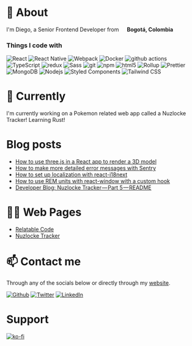 # 👀 About
I'm Diego, a Senior Frontend Developer from <img src="https://image.flaticon.com/icons/png/512/197/197575.png" width="13"/> <b>Bogotá, Colombia</b>
<h3>Things I code with</h3>
<p>
  <img alt="React" src="https://img.shields.io/badge/-React-45b8d8?style=flat-square&logo=react&logoColor=white" />
  <img alt="React Native" src="https://img.shields.io/badge/react_native-%2320232a.svg?style=flat-quare&logo=react&logoColor=%2361DAFB" />
  <img alt="Webpack" src="https://img.shields.io/badge/-Webpack-8DD6F9?style=flat-square&logo=webpack&logoColor=white" /> 
  <img alt="Docker" src="https://img.shields.io/badge/-Docker-46a2f1?style=flat-square&logo=docker&logoColor=white" />
  <img alt="github actions" src="https://img.shields.io/badge/-Github_Actions-2088FF?style=flat-square&logo=github-actions&logoColor=white" />
  <img alt="TypeScript" src="https://img.shields.io/badge/-TypeScript-007ACC?style=flat-square&logo=typescript&logoColor=white" />
  <img alt="redux" src="https://img.shields.io/badge/-Redux-764ABC?style=flat-square&logo=redux&logoColor=white" />
  <img alt="Sass" src="https://img.shields.io/badge/-Sass-CC6699?style=flat-square&logo=sass&logoColor=white" />
  <img alt="git" src="https://img.shields.io/badge/-Git-F05032?style=flat-square&logo=git&logoColor=white" />
  <img alt="npm" src="https://img.shields.io/badge/-NPM-CB3837?style=flat-square&logo=npm&logoColor=white" />
  <img alt="html5" src="https://img.shields.io/badge/-HTML5-E34F26?style=flat-square&logo=html5&logoColor=white" />
  <img alt="Rollup" src="https://img.shields.io/badge/-Rollup-EC4A3F?style=flat-square&logo=rollup.js&logoColor=white" />
  <img alt="Prettier" src="https://img.shields.io/badge/-Prettier-F7B93E?style=flat-square&logo=prettier&logoColor=white" />
  <img alt="MongoDB" src="https://img.shields.io/badge/-MongoDB-13aa52?style=flat-square&logo=mongodb&logoColor=white" />
  <img alt="Nodejs" src="https://img.shields.io/badge/-Nodejs-43853d?style=flat-square&logo=Node.js&logoColor=white" />
  <img alt="Styled Components" src="https://img.shields.io/badge/styled--components-DB7093?style=flat-square&logo=styled-components&logoColor=white" />
  <img alt="Tailwind CSS" src="https://img.shields.io/badge/tailwindcss-%2338B2AC.svg?style=flat-square&logo=tailwind-css&logoColor=white" />
</p>

# 🌱 Currently
I'm currently working on a Pokemon related web app called a Nuzlocke Tracker!
Learning Rust!

# Blog posts
<!-- BLOG-POST-LIST:START -->
- [How to use three.js in a React app to render a 3D model](https://medium.com/@diballesteros/how-to-use-three-js-in-a-react-app-to-render-a-3d-model-4a1d31ead00c?source=rss-d38c5015f77c------2)
- [How to make more detailed error messages with Sentry](https://medium.com/@diballesteros/how-to-make-more-detailed-error-messages-with-sentry-11a637fa55ca?source=rss-d38c5015f77c------2)
- [How to set up localization with react-i18next](https://medium.com/@diballesteros/how-to-set-up-localization-with-react-i18next-f283f7339f36?source=rss-d38c5015f77c------2)
- [How to use REM units with react-window with a custom hook](https://medium.com/@diballesteros/how-to-use-rem-units-with-react-window-with-a-custom-hook-3cffe532b25a?source=rss-d38c5015f77c------2)
- [Developer Blog: Nuzlocke Tracker — Part 5 — README](https://medium.com/@diballesteros/developer-blog-nuzlocke-tracker-part-5-readme-d65221c0ccf1?source=rss-d38c5015f77c------2)
<!-- BLOG-POST-LIST:END -->

# 🐱‍👤 Web Pages

* [Relatable Code](https://relatablecode.com)
* [Nuzlocke Tracker](https://nuzlocke.netlify.app)

# 📫 Contact me

Through any of the socials below or directly through my [website](https://relatablecode.com/contact-me/).

<p><a href="https://github.com/diballesteros/" target="_blank"><img alt="Github" src="https://img.shields.io/badge/GitHub-%2312100E.svg?&style=for-the-badge&logo=Github&logoColor=white" /></a> <a href="https://twitter.com/relatablecoder" target="_blank"><img alt="Twitter" src="https://img.shields.io/badge/twitter-%231DA1F2.svg?&style=for-the-badge&logo=twitter&logoColor=white" /></a> <a href="https://www.linkedin.com/in/diego-ballesteros-9468a7136/" target="_blank"><img alt="LinkedIn" src="https://img.shields.io/badge/linkedin-%230077B5.svg?&style=for-the-badge&logo=linkedin&logoColor=white" /></a>
</p>

# Support
[![ko-fi](https://ko-fi.com/img/githubbutton_sm.svg)](https://ko-fi.com/X8X05XBDC)
